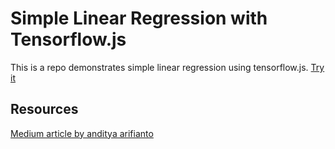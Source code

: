 # Simple Linear Regression with Tensorflow.js

This is a repo demonstrates simple linear regression using tensorflow.js. [Try it](https://eteimz.github.io/Linear_Regression_with_TFJS/)

## Resources

[Medium article by anditya arifianto](https://medium.com/ailab-telu/learn-and-play-with-tensorflow-js-part-1-94ef8a8c60f3)